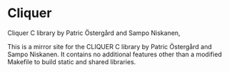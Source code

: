 # Cliquer
Cliquer C library by Patric Östergård and Sampo Niskanen,

This is a mirror site for the CLIQUER C library by Patric Östergård and Sampo Niskanen.
It contains no additional features other than a modified Makefile to build static and shared libraries.
